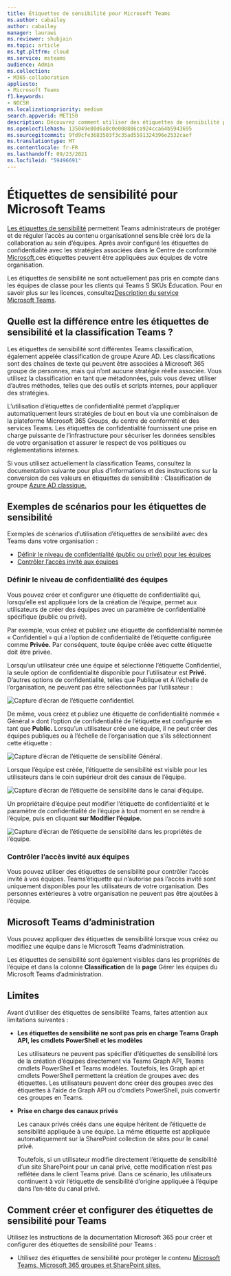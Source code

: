 ```yaml
---
title: Étiquettes de sensibilité pour Microsoft Teams
ms.author: cabailey
author: cabailey
manager: laurawi
ms.reviewer: shubjain
ms.topic: article
ms.tgt.pltfrm: cloud
ms.service: msteams
audience: Admin
ms.collection:
- M365-collaboration
appliesto:
- Microsoft Teams
f1.keywords:
- NOCSH
ms.localizationpriority: medium
search.appverid: MET150
description: Découvrez comment utiliser des étiquettes de sensibilité pour protéger vos équipes dans Microsoft Teams.
ms.openlocfilehash: 135049e80d6a8c0e008886ca924cca64b5943695
ms.sourcegitcommit: 9fd9cfe3683503f3c35ad5591324396e2532caef
ms.translationtype: MT
ms.contentlocale: fr-FR
ms.lasthandoff: 09/23/2021
ms.locfileid: "59496691"
---
```

# <a name="sensitivity-labels-for-microsoft-teams"></a>Étiquettes de sensibilité pour Microsoft Teams

[Les étiquettes de sensibilité](/microsoft-365/compliance/sensitivity-labels) permettent Teams administrateurs de protéger et de réguler l’accès au contenu organisationnel sensible créé lors de la collaboration au sein d’équipes. Après avoir configuré les étiquettes de confidentialité avec les stratégies associées dans le Centre de conformité [Microsoft,](/microsoft-365/compliance/go-to-the-securitycompliance-center)ces étiquettes peuvent être appliquées aux équipes de votre organisation.

Les étiquettes de sensibilité ne sont actuellement pas pris en compte dans les équipes de classe pour les clients qui Teams S SKUs Éducation. Pour en savoir plus sur les licences, consultez[Description du service Microsoft Teams](/office365/servicedescriptions/teams-service-description).

## <a name="whats-the-difference-between-sensitivity-labels-and-teams-classification"></a>Quelle est la différence entre les étiquettes de sensibilité et la classification Teams ?

Les étiquettes de sensibilité sont différentes Teams classification, également appelée classification de groupe Azure AD. Les classifications sont des chaînes de texte qui peuvent être associées à Microsoft 365 groupe de personnes, mais qui n’ont aucune stratégie réelle associée. Vous utilisez la classification en tant que métadonnées, puis vous devez utiliser d’autres méthodes, telles que des outils et scripts internes, pour appliquer des stratégies.

L’utilisation d’étiquettes de confidentialité permet d’appliquer automatiquement leurs stratégies de bout en bout via une combinaison de la plateforme Microsoft 365 Groups, du centre de conformité et des services Teams. Les étiquettes de confidentialité fournissent une prise en charge puissante de l’infrastructure pour sécuriser les données sensibles de votre organisation et assurer le respect de vos politiques ou réglementations internes.

Si vous utilisez actuellement la classification Teams, consultez la documentation suivante pour plus d’informations et des instructions sur la conversion de ces valeurs en étiquettes de sensibilité : Classification de groupe [Azure AD classique.](/microsoft-365/compliance/sensitivity-labels-teams-groups-sites#classic-azure-ad-group-classification)

## <a name="example-scenarios-for-sensitivity-labels"></a>Exemples de scénarios pour les étiquettes de sensibilité

Exemples de scénarios d’utilisation d’étiquettes de sensibilité avec des Teams dans votre organisation :

- [Définir le niveau de confidentialité (public ou privé) pour les équipes](#set-the-privacy-level-for-teams)
- [Contrôler l’accès invité aux équipes](#control-guest-access-to-teams)

### <a name="set-the-privacy-level-for-teams"></a>Définir le niveau de confidentialité des équipes

Vous pouvez créer et configurer une étiquette de confidentialité qui, lorsqu’elle est appliquée lors de la création de l’équipe, permet aux utilisateurs de créer des équipes avec un paramètre de confidentialité spécifique (public ou privé).

Par exemple, vous créez et publiez une étiquette de confidentialité nommée « Confidentiel » qui a l’option de confidentialité de l’étiquette configurée comme **Privée.** Par conséquent, toute équipe créée avec cette étiquette doit être privée. 

Lorsqu’un utilisateur crée une équipe  et sélectionne l’étiquette Confidentiel, la seule option de confidentialité disponible pour l’utilisateur est **Privé.** D’autres options de confidentialité, telles que Publique et À l’échelle de l’organisation, ne peuvent pas être sélectionnées par l’utilisateur :

![Capture d’écran de l’étiquette confidentiel.](media/sensitivity-labels-confidential-example.png)

De même, vous créez et publiez une étiquette de confidentialité nommée « Général » dont l’option de confidentialité de l’étiquette est configurée en tant que **Public.** Lorsqu’un utilisateur crée une équipe, il ne peut créer des équipes publiques ou à l’échelle de l’organisation que s’ils sélectionnent cette étiquette :

![Capture d’écran de l’étiquette de sensibilité Général.](media/sensitivity-labels-general-example.png)

Lorsque l’équipe est créée, l’étiquette de sensibilité est visible pour les utilisateurs dans le coin supérieur droit des canaux de l’équipe. 

![Capture d’écran de l’étiquette de sensibilité dans le canal d’équipe.](media/sensitivity-labels-channel.png)

Un propriétaire d’équipe peut modifier l’étiquette de confidentialité et le paramètre de confidentialité de l’équipe à tout moment en se rendre à l’équipe, puis en cliquant **sur Modifier l’équipe.**

![Capture d’écran de l’étiquette de sensibilité dans les propriétés de l’équipe.](media/sensitivity-labels-edit-team.png)

### <a name="control-guest-access-to-teams"></a>Contrôler l’accès invité aux équipes

Vous pouvez utiliser des étiquettes de sensibilité pour contrôler l’accès invité à vos équipes. Teams’étiquette qui n’autorise pas l’accès invité sont uniquement disponibles pour les utilisateurs de votre organisation. Des personnes extérieures à votre organisation ne peuvent pas être ajoutées à l’équipe.

## <a name="microsoft-teams-admin-center"></a>Microsoft Teams d’administration

Vous pouvez appliquer des étiquettes de sensibilité lorsque vous créez ou modifiez une équipe dans le Microsoft Teams d’administration. 

Les étiquettes de sensibilité sont également visibles dans les propriétés de l’équipe et dans la colonne **Classification** de la **page** Gérer les équipes du Microsoft Teams d’administration.

## <a name="limitations"></a>Limites

Avant d’utiliser des étiquettes de sensibilité Teams, faites attention aux limitations suivantes :

- **Les étiquettes de sensibilité ne sont pas pris en charge Teams Graph API, les cmdlets PowerShell et les modèles**
    
    Les utilisateurs ne peuvent pas spécifier d’étiquettes de sensibilité lors de la création d’équipes directement via Teams Graph API, Teams cmdlets PowerShell et Teams modèles. Toutefois, les Graph api et cmdlets PowerShell permettent la création de groupes avec des étiquettes. Les utilisateurs peuvent donc créer des groupes avec des étiquettes à l’aide de Graph API ou d’cmdlets PowerShell, puis convertir ces groupes en Teams.

- **Prise en charge des canaux privés**
    
    Les canaux privés créés dans une équipe héritent de l’étiquette de sensibilité appliquée à une équipe. La même étiquette est appliquée automatiquement sur la SharePoint collection de sites pour le canal privé.
    
    Toutefois, si un utilisateur modifie directement l’étiquette de sensibilité d’un site SharePoint pour un canal privé, cette modification n’est pas reflétée dans le client Teams privé. Dans ce scénario, les utilisateurs continuent à voir l’étiquette de sensibilité d’origine appliquée à l’équipe dans l’en-tête du canal privé.

## <a name="how-to-create-and-configure-sensitivity-labels-for-teams"></a>Comment créer et configurer des étiquettes de sensibilité pour Teams

Utilisez les instructions de la documentation Microsoft 365 pour créer et configurer des étiquettes de sensibilité pour Teams : 

- Utilisez des étiquettes de sensibilité pour protéger le contenu [Microsoft Teams, Microsoft 365 groupes et SharePoint sites.](/microsoft-365/compliance/sensitivity-labels-teams-groups-sites)
